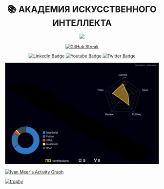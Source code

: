 <div id="header" align="center">
<h1>📚 АКАДЕМИЯ ИСКУССТВЕННОГО ИНТЕЛЛЕКТА</h1>
  
![](https://cdn.leonardo.ai/users/f4cd596b-ba20-433e-acf3-974045f63090/generations/1915374d-6938-4bc8-a384-b0bda72a26a0/20a900d6-6c5e-41c6-9ddb-b67ae5ebf4a3.jpg?w=1024)

[![GitHub Streak](https://streak-stats.demolab.com?user=ivan-meer&theme=dark&border_radius=40&locale=ru&date_format=n%2Fj%5B%2FY%5D&card_width=550&background=46%2C1D1A61%2C000000&border=00C9FF&stroke=34608972&ring=EB7000&fire=FF1818&sideNums=FFFFFF&currStreakLabel=EBEBEB&sideLabels=B2B2B2C4&dates=DADEFF60)](https://git.io/streak-stats)



  <div id="badges">
  <a href="your-linkedin-URL">
    <img src="https://img.shields.io/badge/LinkedIn-blue?style=for-the-badge&logo=linkedin&logoColor=white" alt="LinkedIn Badge"/>
  </a>
  <a href="your-youtube-URL">
    <img src="https://img.shields.io/badge/YouTube-red?style=for-the-badge&logo=youtube&logoColor=white" alt="Youtube Badge"/>
  </a>
  <a href="your-twitter-URL">
    <img src="https://img.shields.io/badge/Twitter-blue?style=for-the-badge&logo=twitter&logoColor=white" alt="Twitter Badge"/>
  </a>
</div>


</div>

![](./profile-3d-contrib/profile-night-rainbow.svg)

[![Ivan Meer's Activity Graph](https://github-readme-activity-graph.vercel.app/graph?username=ivan-meer&theme=tokyonight)](https://github.com/ashutosh00710/github-readme-activity-graph)


[![trophy](https://github-profile-trophy.vercel.app/?username=ivan-meer&theme=tokyonight)](https://github.com/ryo-ma/github-profile-trophy)

<!--
**ivan-meer/ivan-meer** is a ✨ _special_ ✨ repository because its `README.md` (this file) appears on your GitHub profile.

Here are some ideas to get you started:

- 🔭 I’m currently working on ...
- 🌱 I’m currently learning ...
- 👯 I’m looking to collaborate on ...
- 🤔 I’m looking for help with ...
- 💬 Ask me about ...
- 📫 How to reach me: ...
- 😄 Pronouns: ...
- ⚡ Fun fact: ...
-->
